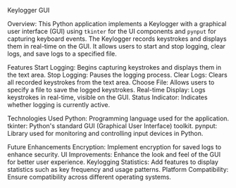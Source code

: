 
Keylogger GUI

 Overview:
This Python application implements a Keylogger with a graphical user interface (GUI) using `tkinter` for the UI components and `pynput` for capturing keyboard events. The Keylogger records keystrokes and displays them in real-time on the GUI. It allows users to start and stop logging, clear logs, and save logs to a specified file.

Features
Start Logging: Begins capturing keystrokes and displays them in the text area.
Stop Logging: Pauses the logging process.
Clear Logs: Clears all recorded keystrokes from the text area.
Choose File: Allows users to specify a file to save the logged keystrokes.
Real-time Display: Logs keystrokes in real-time, visible on the GUI.
Status Indicator: Indicates whether logging is currently active.

Technologies Used
Python: Programming language used for the application.
tkinter: Python's standard GUI (Graphical User Interface) toolkit.
pynput: Library used for monitoring and controlling input devices in Python.


 Future Enhancements
Encryption: Implement encryption for saved logs to enhance security.
UI Improvements: Enhance the look and feel of the GUI for better user experience.
Keylogging Statistics: Add features to display statistics such as key frequency and usage patterns.
Platform Compatibility: Ensure compatibility across different operating systems.

